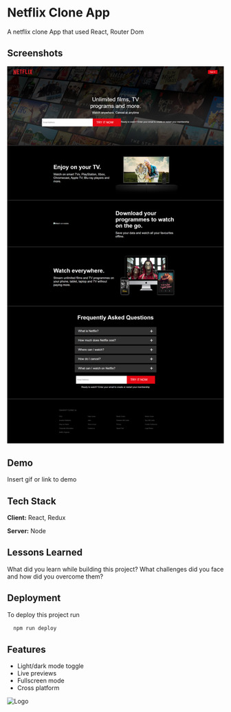 
# Netflix Clone App

A netflix clone App that used React, Router Dom


## Screenshots

![App Screenshot](fullLand.png)


## Demo

Insert gif or link to demo


## Tech Stack

**Client:** React, Redux

**Server:** Node


## Lessons Learned

What did you learn while building this project? What challenges did you face and how did you overcome them?


## Deployment

To deploy this project run

```bash
  npm run deploy
```


## Features

- Light/dark mode toggle
- Live previews
- Fullscreen mode
- Cross platform


![Logo](https://dev-to-uploads.s3.amazonaws.com/uploads/articles/th5xamgrr6se0x5ro4g6.png)

